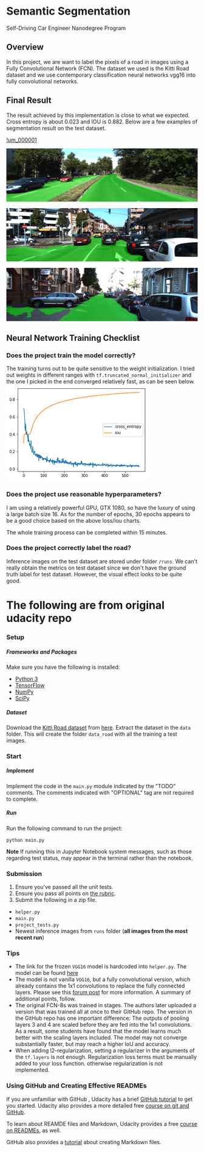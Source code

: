 # Semantic Segmentation

Self-Driving Car Engineer Nanodegree Program

## Overview
In this project, we are want to label the pixels of a road in images using a Fully Convolutional Network (FCN). The dataset we used is the Kitti Road dataset and we use contemporary classification neural networks vgg16 into fully convolutional networks.

## Final Result
The result achieved by this implementation is close to what we expected. Cross entropy is about 0.023 and IOU is 0.882. Below are a few examples of segmentation result on the test dataset.

[!um_000001](./runs/1516761901.6535225/um_000001.png)

![umm_000008](./runs/1516761901.6535225/umm_000008.png)



![um_000061](./runs/1516761901.6535225/um_000061.png)



![uu_000094](./runs/1516761901.6535225/uu_000094.png)

## Neural Network Training Checklist

### Does the project train the model correctly?
The training turns out to be quite sensitive to the weight initialization. I tried out weights in different ranges with `tf.truncated_normal_initializer` and the  one I picked in the end converged relatively fast, as can be seen below.
![training_loss](./training_loss.png)

### Does the project use reasonable hyperparameters?
I am using a relatively powerful GPU, GTX 1080, so have the luxury of using a large batch size 16.  As for the number of epochs, 30 epochs appears to be a good choice based on the above loss/iou charts.

The whole training process can be completed within 15 minutes.

### Does the project correctly label the road?
Inference images on the test dataset are stored under folder `/runs`.  We can't really obtain the metrics on test dataset since we don't have the ground truth label for test dataset. However, the visual effect looks to be quite good.


# The following are from original udacity repo

### Setup
##### Frameworks and Packages
Make sure you have the following is installed:
 - [Python 3](https://www.python.org/)
 - [TensorFlow](https://www.tensorflow.org/)
 - [NumPy](http://www.numpy.org/)
 - [SciPy](https://www.scipy.org/)
##### Dataset
Download the [Kitti Road dataset](http://www.cvlibs.net/datasets/kitti/eval_road.php) from [here](http://www.cvlibs.net/download.php?file=data_road.zip).  Extract the dataset in the `data` folder.  This will create the folder `data_road` with all the training a test images.

### Start
##### Implement
Implement the code in the `main.py` module indicated by the "TODO" comments.
The comments indicated with "OPTIONAL" tag are not required to complete.
##### Run
Run the following command to run the project:
```
python main.py
```
**Note** If running this in Jupyter Notebook system messages, such as those regarding test status, may appear in the terminal rather than the notebook.

### Submission
1. Ensure you've passed all the unit tests.
2. Ensure you pass all points on [the rubric](https://review.udacity.com/#!/rubrics/989/view).
3. Submit the following in a zip file.
 - `helper.py`
 - `main.py`
 - `project_tests.py`
 - Newest inference images from `runs` folder  (**all images from the most recent run**)

 ### Tips
- The link for the frozen `VGG16` model is hardcoded into `helper.py`.  The model can be found [here](https://s3-us-west-1.amazonaws.com/udacity-selfdrivingcar/vgg.zip)
- The model is not vanilla `VGG16`, but a fully convolutional version, which already contains the 1x1 convolutions to replace the fully connected layers. Please see this [forum post](https://discussions.udacity.com/t/here-is-some-advice-and-clarifications-about-the-semantic-segmentation-project/403100/8?u=subodh.malgonde) for more information.  A summary of additional points, follow. 
- The original FCN-8s was trained in stages. The authors later uploaded a version that was trained all at once to their GitHub repo.  The version in the GitHub repo has one important difference: The outputs of pooling layers 3 and 4 are scaled before they are fed into the 1x1 convolutions.  As a result, some students have found that the model learns much better with the scaling layers included. The model may not converge substantially faster, but may reach a higher IoU and accuracy. 
- When adding l2-regularization, setting a regularizer in the arguments of the `tf.layers` is not enough. Regularization loss terms must be manually added to your loss function. otherwise regularization is not implemented.

### Using GitHub and Creating Effective READMEs
If you are unfamiliar with GitHub , Udacity has a brief [GitHub tutorial](http://blog.udacity.com/2015/06/a-beginners-git-github-tutorial.html) to get you started. Udacity also provides a more detailed free [course on git and GitHub](https://www.udacity.com/course/how-to-use-git-and-github--ud775).

To learn about REAMDE files and Markdown, Udacity provides a free [course on READMEs](https://www.udacity.com/courses/ud777), as well. 

GitHub also provides a [tutorial](https://guides.github.com/features/mastering-markdown/) about creating Markdown files.
